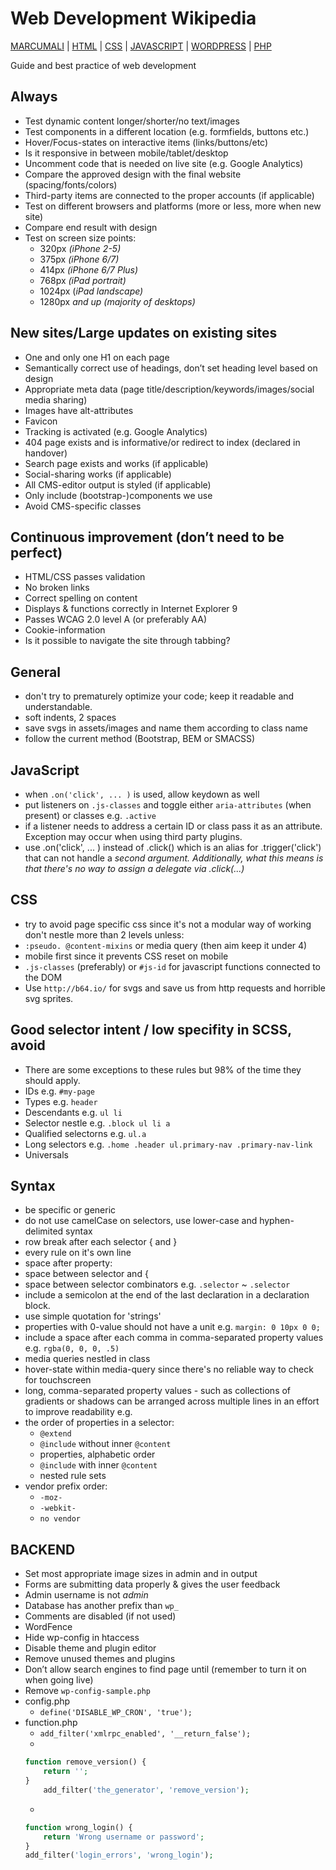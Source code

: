 # Web Development Wikipedia

[MARCUMALI](https://marcumali.github.io) | [HTML](https://github.com/marcumali/wiki-html) | [CSS](https://github.com/marcumali/wiki-css) | [JAVASCRIPT](https://github.com/marcumali/wiki-javascript) | [WORDPRESS](https://github.com/marcumali/wiki-wordpress) | [PHP](https://github.com/marcumali/wiki-php)

Guide and best practice of web development

## Always

* Test dynamic content longer/shorter/no text/images
* Test components in a different location (e.g. formfields, buttons etc.)
* Hover/Focus-states on interactive items (links/buttons/etc)
* Is it responsive in between mobile/tablet/desktop
* Uncomment code that is needed on live site (e.g. Google Analytics)
* Compare the approved design with the final website (spacing/fonts/colors)
* Third-party items are connected to the proper accounts (if applicable)
* Test on different browsers and platforms (more or less, more when new site)
* Compare end result with design
* Test on screen size points:
	- 320px _(iPhone 2-5)_
	- 375px _(iPhone 6/7)_
	- 414px _(iPhone 6/7 Plus)_
	- 768px _(iPad portrait)_
	- 1024px (_iPad landscape)_
	- 1280px _and up (majority of desktops)_

## New sites/Large updates on existing sites
* One and only one H1 on each page
* Semantically correct use of headings, don’t set heading level based on design
* Appropriate meta data (page title/description/keywords/images/social media sharing)
* Images have alt-attributes
* Favicon
* Tracking is activated (e.g. Google Analytics)
* 404 page exists and is informative/or redirect to index (declared in handover)
* Search page exists and works (if applicable)
* Social-sharing works (if applicable)
* All CMS-editor output is styled (if applicable)
* Only include (bootstrap-)components we use
* Avoid CMS-specific classes

## Continuous improvement (don’t need to be perfect)
* HTML/CSS passes validation
* No broken links
* Correct spelling on content
* Displays & functions correctly in Internet Explorer 9
* Passes WCAG 2.0 level A (or preferably AA)
* Cookie-information
* Is it possible to navigate the site through tabbing?

## General
* don't try to prematurely optimize your code; keep it readable and understandable.
* soft indents, 2 spaces
* save svgs in assets/images and name them according to class name
* follow the current method (Bootstrap, BEM or SMACSS)

## JavaScript

* when `.on('click', ... )` is used, allow keydown as well
* put listeners on `.js-classes` and toggle either `aria-attributes` (when present) or classes e.g. `.active`
* if a listener needs to address a certain ID or class pass it as an attribute. Exception may occur when using third party plugins.
* use .on('click', ... ) instead of .click() which is an alias for .trigger('click') that can not handle a _second argument. Additionally, what this means is that there's no way to assign a delegate via .click(...)_

## CSS

* try to avoid page specific css since it's not a modular way of working don't nestle more than 2 levels unless:
* `:pseudo. @content-mixins` or media query (then aim keep it under 4)
* mobile first since it prevents CSS reset on mobile
* `.js-classes` (preferably) or `#js-id` for javascript functions connected to the DOM
* Use `http://b64.io/` for svgs and save us from http requests and horrible svg sprites.

## Good selector intent / low specifity in SCSS, avoid

* There are some exceptions to these rules but 98% of the time they should apply.
* IDs e.g. `#my-page`
* Types e.g. `header`
* Descendants e.g. `ul li`
* Selector nestle e.g. `.block ul li a`
* Qualified selectorns e.g. `ul.a`
* Long selectors e.g. `.home .header ul.primary-nav .primary-nav-link`
* Universals

## Syntax

* be specific or generic
* do not use camelCase on selectors, use lower-case and hyphen-delimited syntax
* row break after each selector { and }
* every rule on it's own line
* space after property:
* space between selector and {
* space between selector combinators e.g. `.selector` ~ `.selector`
* include a semicolon at the end of the last declaration in a declaration block.
* use simple quotation for 'strings'
* properties with 0-value should not have a unit e.g. `margin: 0 10px 0 0;`
* include a space after each comma in comma-separated property values e.g. `rgba(0, 0, 0, .5)`
* media queries nestled in class
* hover-state within media-query since there's no reliable way to check for touchscreen
* long, comma-separated property values - such as collections of gradients or shadows can be arranged across multiple lines in an effort to improve readability e.g.
* the order of properties in a selector:
	- `@extend`
	- `@include` without inner `@content`
	- properties, alphabetic order
	- `@include` with inner `@content`
	- nested rule sets
* vendor prefix order:
	- `-moz-`
	- `-webkit-`
	- `no vendor`

## BACKEND

* Set most appropriate image sizes in admin and in output
* Forms are submitting data properly & gives the user feedback
* Admin username is not _admin_
* Database has another prefix than `wp_`
* Comments are disabled (if not used)
* WordFence
* Hide wp-config in htaccess
* Disable theme and plugin editor
* Remove unused themes and plugins
* Don’t allow search engines to find page until (remember to turn it on when going live)
* Remove `wp-config-sample.php`
* config.php
	- `define('DISABLE_WP_CRON', 'true');`
* function.php
	- `add_filter('xmlrpc_enabled', '__return_false');`
	- 
	```php
	function remove_version() { 
		return ''; 
	} 
		add_filter('the_generator', 'remove_version');
	```
	- 
	```php
	function wrong_login() { 
		return 'Wrong username or password'; 
	} 
	add_filter('login_errors', 'wrong_login');
	```
